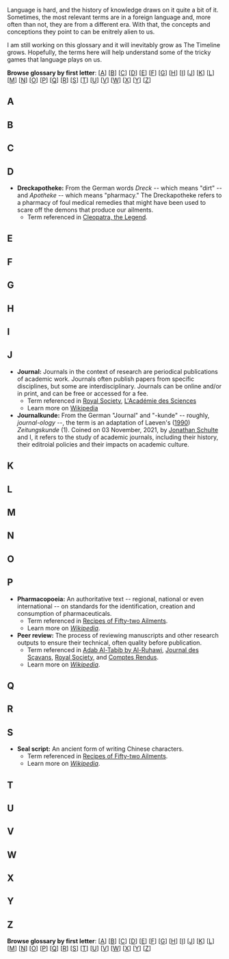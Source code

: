 Language is hard, and the history of knowledge draws on it quite a bit of it. Sometimes, the most relevant terms are in a foreign language and, more often than not, they are from a different era. With that, the concepts and conceptions they point to can be enitrely alien to us.

I am still working on this glossary and it will inevitably grow as The Timeline grows. Hopefully, the terms here will help understand some of the tricky games that language plays on us.

**Browse glossary by first letter**:
[[A](https://github.com/Ismael-KG/A-History-of-Research-Ethics/blob/fdd8a83f378b998c2c2e070ca4693ee6998b6ce6/A%20Glossary.md/#A)]
[[B](https://github.com/Ismael-KG/A-History-of-Research-Ethics/blob/fdd8a83f378b998c2c2e070ca4693ee6998b6ce6/A%20Glossary.md/#B)]
[[C](https://github.com/Ismael-KG/A-History-of-Research-Ethics/blob/fdd8a83f378b998c2c2e070ca4693ee6998b6ce6/A%20Glossary.md/#C)]
[[D](https://github.com/Ismael-KG/A-History-of-Research-Ethics/blob/fdd8a83f378b998c2c2e070ca4693ee6998b6ce6/A%20Glossary.md/#D)]
[[E](https://github.com/Ismael-KG/A-History-of-Research-Ethics/blob/fdd8a83f378b998c2c2e070ca4693ee6998b6ce6/A%20Glossary.md/#E)]
[[F](https://github.com/Ismael-KG/A-History-of-Research-Ethics/blob/fdd8a83f378b998c2c2e070ca4693ee6998b6ce6/A%20Glossary.md/#F)]
[[G](https://github.com/Ismael-KG/A-History-of-Research-Ethics/blob/fdd8a83f378b998c2c2e070ca4693ee6998b6ce6/A%20Glossary.md/#G)]
[[H](https://github.com/Ismael-KG/A-History-of-Research-Ethics/blob/fdd8a83f378b998c2c2e070ca4693ee6998b6ce6/A%20Glossary.md/#H)]
[[I](https://github.com/Ismael-KG/A-History-of-Research-Ethics/blob/fdd8a83f378b998c2c2e070ca4693ee6998b6ce6/A%20Glossary.md/#I)]
[[J](https://github.com/Ismael-KG/A-History-of-Research-Ethics/blob/fdd8a83f378b998c2c2e070ca4693ee6998b6ce6/A%20Glossary.md/#J)]
[[K](https://github.com/Ismael-KG/A-History-of-Research-Ethics/blob/fdd8a83f378b998c2c2e070ca4693ee6998b6ce6/A%20Glossary.md/#K)]
[[L](https://github.com/Ismael-KG/A-History-of-Research-Ethics/blob/fdd8a83f378b998c2c2e070ca4693ee6998b6ce6/A%20Glossary.md/#L)]
[[M](https://github.com/Ismael-KG/A-History-of-Research-Ethics/blob/fdd8a83f378b998c2c2e070ca4693ee6998b6ce6/A%20Glossary.md/#M)]
[[N](https://github.com/Ismael-KG/A-History-of-Research-Ethics/blob/fdd8a83f378b998c2c2e070ca4693ee6998b6ce6/A%20Glossary.md/#N)]
[[O](https://github.com/Ismael-KG/A-History-of-Research-Ethics/blob/fdd8a83f378b998c2c2e070ca4693ee6998b6ce6/A%20Glossary.md/#O)]
[[P](https://github.com/Ismael-KG/A-History-of-Research-Ethics/blob/fdd8a83f378b998c2c2e070ca4693ee6998b6ce6/A%20Glossary.md/#P)]
[[Q](https://github.com/Ismael-KG/A-History-of-Research-Ethics/blob/fdd8a83f378b998c2c2e070ca4693ee6998b6ce6/A%20Glossary.md/#Q)]
[[R](https://github.com/Ismael-KG/A-History-of-Research-Ethics/blob/fdd8a83f378b998c2c2e070ca4693ee6998b6ce6/A%20Glossary.md/#R)]
[[S](https://github.com/Ismael-KG/A-History-of-Research-Ethics/blob/fdd8a83f378b998c2c2e070ca4693ee6998b6ce6/A%20Glossary.md/#S)]
[[T](https://github.com/Ismael-KG/A-History-of-Research-Ethics/blob/fdd8a83f378b998c2c2e070ca4693ee6998b6ce6/A%20Glossary.md/#T)]
[[U](https://github.com/Ismael-KG/A-History-of-Research-Ethics/blob/fdd8a83f378b998c2c2e070ca4693ee6998b6ce6/A%20Glossary.md/#U)]
[[V](https://github.com/Ismael-KG/A-History-of-Research-Ethics/blob/fdd8a83f378b998c2c2e070ca4693ee6998b6ce6/A%20Glossary.md/#V)]
[[W](https://github.com/Ismael-KG/A-History-of-Research-Ethics/blob/fdd8a83f378b998c2c2e070ca4693ee6998b6ce6/A%20Glossary.md/#W)]
[[X](https://github.com/Ismael-KG/A-History-of-Research-Ethics/blob/fdd8a83f378b998c2c2e070ca4693ee6998b6ce6/A%20Glossary.md/#X)]
[[Y](https://github.com/Ismael-KG/A-History-of-Research-Ethics/blob/fdd8a83f378b998c2c2e070ca4693ee6998b6ce6/A%20Glossary.md/#Y)]
[[Z](https://github.com/Ismael-KG/A-History-of-Research-Ethics/blob/fdd8a83f378b998c2c2e070ca4693ee6998b6ce6/A%20Glossary.md/#Z)]

## A

## B

## C

## D
* **Dreckapotheke:** From the German words *Dreck* -- which means "dirt" -- and *Apotheke* -- which means "pharmacy." The Dreckapotheke refers to a pharmacy of foul medical remedies that might have been used to scare off the demons that produce our ailments.
  * Term referenced in [Cleopatra, the Legend](https://github.com/Ismael-KG/A-History-of-Research-Ethics/blob/99c0e3f138f844a1201c8214bef2cd7f0f208364/Stories/Cleopatra,%20the%20Legend.md).

## E

## F

## G

## H

## I

## J
* **Journal:** Journals in the context of research are periodical publications of academic work. Journals often publish papers from specific disciplines, but some are interdisciplinary. Journals can be online and/or in print, and can be free or accessed for a fee.
  * Term referenced in [Royal Society](https://github.com/Ismael-KG/A-History-of-Research-Ethics/blob/1e08c292cec9070194613f7f12b17cfbfb1988f9/Published%20but%20needs%20improving/CE%201660%20Royal%20Society.md), [L'Académie des Sciences](https://github.com/Ismael-KG/A-History-of-Research-Ethics/blob/1e08c292cec9070194613f7f12b17cfbfb1988f9/Published%20but%20needs%20improving/CE%201666%20L'Acad%C3%A9mie%20des%20Sciences.md)
  * Learn more on [Wikipedia](https://en.wikipedia.org/wiki/Academic_journal)
* **Journalkunde:** From the German "Journal" and "-kunde" -- roughly, _journal-ology_ --, the term is an adaptation of Laeven's ([1990](https://www.si.edu/object/siris_sil_682500)) *Zeitungskunde* (1). Coined on 03 November, 2021, by [Jonathan Schulte](https://twitter.com/jaotonBird) and I, it refers to the study of academic journals, including their history, their editroial policies and their impacts on academic culture.

## K

## L

## M

## N

## O

## P
* **Pharmacopoeia:** An authoritative text -- regional, national or even international -- on standards for the identification, creation and consumption of pharmaceuticals.
  * Term referenced in [Recipes of Fifty-two Ailments]().
  * Learn more on *[Wikipedia](https://en.wikipedia.org/wiki/Pharmacopoeia)*.
* **Peer review:** The process of reviewing manuscripts and other research outputs to ensure their technical, often quality before publication.
  * Term referenced in [Adab Al-Tabib by Al-Ruhawi](https://github.com/Ismael-KG/A-History-of-Research-Ethics/blob/b3672ed1c1804298cace5b17187fef43ee5b49b5/Published%20but%20needs%20improving/CE%200900%20Adab%20Al-Tabib%20by%20Al-Ruhawi.md), [Journal des Sçavans](https://github.com/Ismael-KG/A-History-of-Research-Ethics/blob/b3672ed1c1804298cace5b17187fef43ee5b49b5/Stories%20in%20Progress/CE%201665%20Journal%20des%20S%C3%A7avans.md), [Royal Society](https://github.com/Ismael-KG/A-History-of-Research-Ethics/blob/b3672ed1c1804298cace5b17187fef43ee5b49b5/Published%20but%20needs%20improving/CE%201660%20Royal%20Society.md), and [Comptes Rendus](https://github.com/Ismael-KG/A-History-of-Research-Ethics/blob/b3672ed1c1804298cace5b17187fef43ee5b49b5/Stories/CE%201835%20Comptes%20Rendus.md).
  * Learn more on *[Wikipedia](https://en.wikipedia.org/wiki/Pharmacopoeia)*.

## Q

## R

## S
* **Seal script:** An ancient form of writing Chinese characters. 
  * Term referenced in [Recipes of Fifty-two Ailments]().
  * Learn more on *[Wikipedia](https://en.wikipedia.org/wiki/Seal_script)*.

## T

## U

## V

## W

## X

## Y

## Z

**Browse glossary by first letter**:
[[A](https://github.com/Ismael-KG/A-History-of-Research-Ethics/blob/fdd8a83f378b998c2c2e070ca4693ee6998b6ce6/A%20Glossary.md/#A)]
[[B](https://github.com/Ismael-KG/A-History-of-Research-Ethics/blob/fdd8a83f378b998c2c2e070ca4693ee6998b6ce6/A%20Glossary.md/#B)]
[[C](https://github.com/Ismael-KG/A-History-of-Research-Ethics/blob/fdd8a83f378b998c2c2e070ca4693ee6998b6ce6/A%20Glossary.md/#C)]
[[D](https://github.com/Ismael-KG/A-History-of-Research-Ethics/blob/fdd8a83f378b998c2c2e070ca4693ee6998b6ce6/A%20Glossary.md/#D)]
[[E](https://github.com/Ismael-KG/A-History-of-Research-Ethics/blob/fdd8a83f378b998c2c2e070ca4693ee6998b6ce6/A%20Glossary.md/#E)]
[[F](https://github.com/Ismael-KG/A-History-of-Research-Ethics/blob/fdd8a83f378b998c2c2e070ca4693ee6998b6ce6/A%20Glossary.md/#F)]
[[G](https://github.com/Ismael-KG/A-History-of-Research-Ethics/blob/fdd8a83f378b998c2c2e070ca4693ee6998b6ce6/A%20Glossary.md/#G)]
[[H](https://github.com/Ismael-KG/A-History-of-Research-Ethics/blob/fdd8a83f378b998c2c2e070ca4693ee6998b6ce6/A%20Glossary.md/#H)]
[[I](https://github.com/Ismael-KG/A-History-of-Research-Ethics/blob/fdd8a83f378b998c2c2e070ca4693ee6998b6ce6/A%20Glossary.md/#I)]
[[J](https://github.com/Ismael-KG/A-History-of-Research-Ethics/blob/fdd8a83f378b998c2c2e070ca4693ee6998b6ce6/A%20Glossary.md/#J)]
[[K](https://github.com/Ismael-KG/A-History-of-Research-Ethics/blob/fdd8a83f378b998c2c2e070ca4693ee6998b6ce6/A%20Glossary.md/#K)]
[[L](https://github.com/Ismael-KG/A-History-of-Research-Ethics/blob/fdd8a83f378b998c2c2e070ca4693ee6998b6ce6/A%20Glossary.md/#L)]
[[M](https://github.com/Ismael-KG/A-History-of-Research-Ethics/blob/fdd8a83f378b998c2c2e070ca4693ee6998b6ce6/A%20Glossary.md/#M)]
[[N](https://github.com/Ismael-KG/A-History-of-Research-Ethics/blob/fdd8a83f378b998c2c2e070ca4693ee6998b6ce6/A%20Glossary.md/#N)]
[[O](https://github.com/Ismael-KG/A-History-of-Research-Ethics/blob/fdd8a83f378b998c2c2e070ca4693ee6998b6ce6/A%20Glossary.md/#O)]
[[P](https://github.com/Ismael-KG/A-History-of-Research-Ethics/blob/fdd8a83f378b998c2c2e070ca4693ee6998b6ce6/A%20Glossary.md/#P)]
[[Q](https://github.com/Ismael-KG/A-History-of-Research-Ethics/blob/fdd8a83f378b998c2c2e070ca4693ee6998b6ce6/A%20Glossary.md/#Q)]
[[R](https://github.com/Ismael-KG/A-History-of-Research-Ethics/blob/fdd8a83f378b998c2c2e070ca4693ee6998b6ce6/A%20Glossary.md/#R)]
[[S](https://github.com/Ismael-KG/A-History-of-Research-Ethics/blob/fdd8a83f378b998c2c2e070ca4693ee6998b6ce6/A%20Glossary.md/#S)]
[[T](https://github.com/Ismael-KG/A-History-of-Research-Ethics/blob/fdd8a83f378b998c2c2e070ca4693ee6998b6ce6/A%20Glossary.md/#T)]
[[U](https://github.com/Ismael-KG/A-History-of-Research-Ethics/blob/fdd8a83f378b998c2c2e070ca4693ee6998b6ce6/A%20Glossary.md/#U)]
[[V](https://github.com/Ismael-KG/A-History-of-Research-Ethics/blob/fdd8a83f378b998c2c2e070ca4693ee6998b6ce6/A%20Glossary.md/#V)]
[[W](https://github.com/Ismael-KG/A-History-of-Research-Ethics/blob/fdd8a83f378b998c2c2e070ca4693ee6998b6ce6/A%20Glossary.md/#W)]
[[X](https://github.com/Ismael-KG/A-History-of-Research-Ethics/blob/fdd8a83f378b998c2c2e070ca4693ee6998b6ce6/A%20Glossary.md/#X)]
[[Y](https://github.com/Ismael-KG/A-History-of-Research-Ethics/blob/fdd8a83f378b998c2c2e070ca4693ee6998b6ce6/A%20Glossary.md/#Y)]
[[Z](https://github.com/Ismael-KG/A-History-of-Research-Ethics/blob/fdd8a83f378b998c2c2e070ca4693ee6998b6ce6/A%20Glossary.md/#Z)]
